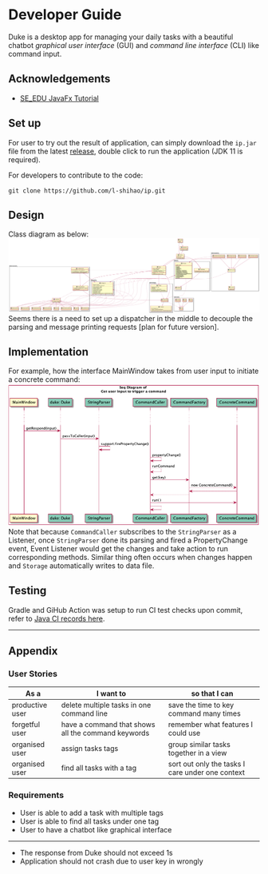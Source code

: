 # Developer Guide 
Duke is a desktop app for managing your daily tasks with a beautiful chatbot _graphical user interface_ (GUI) and _command line interface_ (CLI) like command input.

## Acknowledgements
+ [SE_EDU JavaFx Tutorial](https://se-education.org/guides/tutorials/javaFx.html)

## Set up
For user to try out the result of application, can simply download the `ip.jar` file from the latest [release](https://github.com/l-shihao/ip/releases),
double click to run the application (JDK 11 is required).

For developers to contribute to the code:
```
git clone https://github.com/l-shihao/ip.git
```
## Design 
Class diagram as below: 
![Class diagram](pic/ClassDiagram.png)
Seems there is a need to set up a dispatcher in the middle to decouple the parsing and message printing requests [plan for future version].

## Implementation 
For example, how the interface MainWindow takes from user input to initiate a concrete command:
![Sequence diagram](pic/SeqDiagram.png)
Note that because `CommandCaller` subscribes to the `StringParser` as a Listener, once `StringParser` done its parsing and fired a PropertyChange event, 
Event Listener would get the changes and take action to run corresponding methods. Similar thing often occurs when changes happen and `Storage` automatically writes to data file.

## Testing 
Gradle and GiHub Action was setup to run CI test checks upon commit, refer to [Java CI records here](https://github.com/l-shihao/ip/actions/workflows/gradle.yml).

----

## Appendix 

### User Stories 

|As a | I want to | so that I can |
| - | - | - |
|productive user | delete multiple tasks in one command line  | save the time to key command many times |
|forgetful user | have a command that shows all the command keywords  | remember what features I could use |
|organised user | assign tasks tags  | group similar tasks together in a view |
|organised user|find all tasks with a tag| sort out only the tasks I care under one context|

### Requirements

+ User is able to add a task with multiple tags 
+ User is able to find all tasks under one tag 
+ User to have a chatbot like graphical interface
----
+ The response from Duke should not exceed 1s
+ Application should not crash due to user key in wrongly